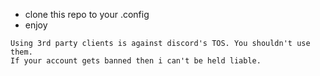 - clone this repo to your .config
- enjoy

```
Using 3rd party clients is against discord's TOS. You shouldn't use them.
If your account gets banned then i can't be held liable.
```
